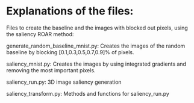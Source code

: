 # Explanations of the files:

Files to create the baseline and the images with blocked out pixels, using the saliency  ROAR method:

generate_random_baseline_mnist.py: Creates the images of the random baseline by blocking [0.1,0.3,0.5,0.7,0.9]% of pixels.

saliency_mnist.py: Creates the images by using integrated gradients and removing the most important pixels.

saliency_run.py: 3D image saliency generation

saliency_transform.py: Methods and functions for saliency_run.py